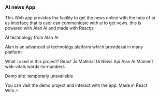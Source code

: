### Ai news App
This Web app provides the facility to get the news online with the help of ai as interface that is user can communicate with ai to get news.
this is powered with Alan Ai and made with Reactjs

AI technology from Alan AI

Alan is an advanced ai technology platform which providesai in many platform

What i used in this project?
React Js
Material Ui
News Api 
Alan Ai
Moment
web-vitals
words-to-numbers

Demo site:
temporarly unavailable

You can visit the demo project and interact with the app.
Made in React With 🔥
